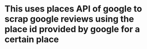 # This uses places API of google to scrap google reviews using the place id provided by google for a certain place
